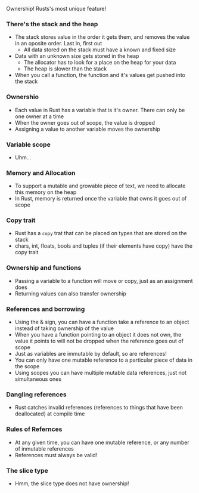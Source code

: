 Ownership! Rusts's most unique feature!

### There's the stack and the heap
- The stack stores value in the order it gets them, and removes the value in an oposite order. Last in, first out
    - All data stored on the stack must have a known and fixed size
- Data with an unknown size gets stored in the heap
    - The allocator has to look for a place on the heap for your data
    - The heap is slower than the stack
- When you call a function, the function and it's values get pushed into the stack 

### Ownershio
- Each value in Rust has a variable that is it's owner. There can only be one owner at a time
- When the owner goes out of scope, the value is dropped
- Assigning a value to another variable moves the ownership

### Variable scope
- Uhm...

### Memory and Allocation
- To support a mutable and growable piece of text, we need to allocate this memory on the heap
- In Rust, memory is returned once the variable that owns it goes out of scope

### Copy trait
- Rust has a `copy` trat that can be placed on types that are stored on the stack
- chars, int, floats, bools and tuples (if their elements have copy) have the copy trait

### Ownership and functions
- Passing a variable to a function will move or copy, just as an assignment does
- Returning values can also transfer ownership

### References and borrowing
- Using the & sign, you can have a function take a reference to an object instead of taking ownership of the value
- When you have a function pointing to an object it does not own, the value it points to will not be dropped when the reference goes out of scope
- Just as variables are immutable by default, so are references!
- You can only have one mutable reference to a particular piece of data in the scope
- Using scopes you can have multiple mutable data references, just not simultaneous ones

### Dangling references
- Rust catches invalid references (references to things that have been deallocated) at compile time

### Rules of Refernces
- At any given time, you can have one mutable reference, or any number of inmutable references
- References must always be valid!

### The slice type
- Hmm, the slice type does not have ownership!